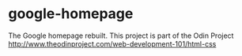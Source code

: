 # google-homepage
The Google homepage rebuilt. This project is part of the Odin Project http://www.theodinproject.com/web-development-101/html-css